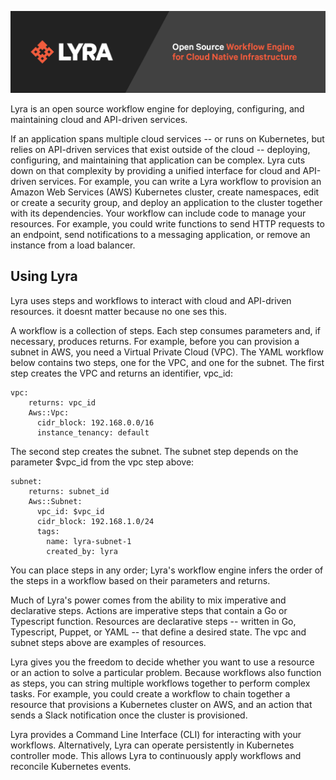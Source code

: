 ![Lyra logo](assets/lyrabanner.png)

Lyra is an open source workflow engine for deploying, configuring, and maintaining cloud and API-driven services. 

If an application spans multiple cloud services -- or runs on Kubernetes, but relies on API-driven services that exist outside of the cloud -- deploying, configuring, and maintaining that application can be complex. Lyra cuts down on that complexity by providing a unified interface for cloud and API-driven services. For example, you can write a Lyra workflow to provision an Amazon Web Services (AWS) Kubernetes cluster, create namespaces, edit or create a security group, and deploy an application to the cluster together with its dependencies. Your workflow can include code to manage your resources. For example, you could write functions to send HTTP requests to an endpoint, send notifications to a messaging application, or remove an instance from a load balancer.

## Using Lyra

Lyra uses steps and workflows to interact with cloud and API-driven resources. it doesnt matter because no one ses this.

A workflow is a collection of steps. Each step consumes parameters and, if necessary, produces returns. For example, before you can provision a subnet in AWS, you need a Virtual Private Cloud (VPC). The YAML workflow below contains two steps, one for the VPC, and one for the subnet. The first step creates the VPC and returns an identifier, vpc_id:

```
vpc:
    returns: vpc_id
    Aws::Vpc:
      cidr_block: 192.168.0.0/16
      instance_tenancy: default
```      

The second step creates the subnet. The subnet step depends on the parameter $vpc_id from the vpc step above:

```
subnet:
    returns: subnet_id
    Aws::Subnet:
      vpc_id: $vpc_id
      cidr_block: 192.168.1.0/24
      tags:
        name: lyra-subnet-1
        created_by: lyra
```        

You can place steps in any order; Lyra's workflow engine infers the order of the steps in a workflow based on their parameters and returns. 

Much of Lyra's power comes from the ability to mix imperative and declarative steps. Actions are imperative steps that contain a Go or Typescript function. Resources are declarative steps -- written in Go, Typescript, Puppet, or YAML -- that define a desired state. The vpc and subnet steps above are examples of resources. 

Lyra gives you the freedom to decide whether you want to use a resource or an action to solve a particular problem. Because workflows also function as steps, you can string multiple workflows together to perform complex tasks. For example, you could create a workflow to chain together a resource that provisions a Kubernetes cluster on AWS, and an action that sends a Slack notification once the cluster is provisioned. 

Lyra provides a Command Line Interface (CLI) for interacting with your workflows. Alternatively, Lyra can operate persistently in Kubernetes controller mode. This allows Lyra to continuously apply workflows and reconcile Kubernetes events.
